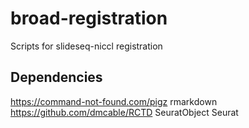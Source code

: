 # broad-registration
Scripts for slideseq-niccl registration


## Dependencies

https://command-not-found.com/pigz
rmarkdown
https://github.com/dmcable/RCTD
SeuratObject
Seurat




